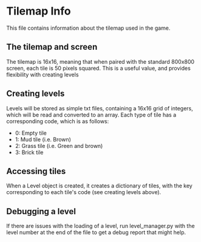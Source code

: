 # Tilemap Info
This file contains information about the tilemap used in the game.
## The tilemap and screen
The tilemap is 16x16, meaning that when paired with the standard 800x800 screen, each tile is 50 pixels squared.
This is a useful value, and provides flexibility with creating levels
## Creating levels
Levels will be stored as simple txt files, containing a 16x16 grid of integers, which will be read and converted to an array.
Each type of tile has a corresponding code, which is as follows:
- 0: Empty tile
- 1: Mud tile (i.e. Brown)
- 2: Grass tile (i.e. Green and brown)
- 3: Brick tile

## Accessing tiles
When a Level object is created, it creates a dictionary of tiles, with the key corresponding to each tile's code (see creating levels above).
## Debugging a level
If there are issues with the loading of a level, run level_manager.py with the level number at the end of the file to get a debug report that might help.